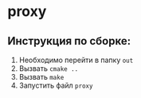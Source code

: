 # proxy
## Инструкция по сборке:
1) Необходимо перейти в папку `out`
2) Вызвать `cmake ..`
3) Вызвать `make`
4) Запустить файл `proxy`
